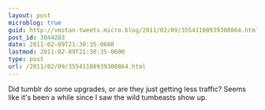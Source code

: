 ```yaml
---
layout: post
microblog: true
guid: http://vmstan-tweets.micro.blog/2011/02/09/35541108939300864.html
post_id: 3044283
date: 2011-02-09T21:30:35-0600
lastmod: 2011-02-09T21:30:35-0600
type: post
url: /2011/02/09/35541108939300864.html
---
```

Did tumblr do some upgrades, or are they just getting less traffic? Seems like it's been a while since I saw the wild tumbeasts show up.

